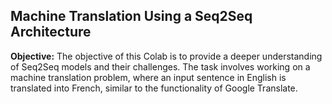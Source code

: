 ## Machine Translation Using a Seq2Seq Architecture


**Objective:** The objective of this Colab is to provide a deeper understanding of Seq2Seq models and their challenges. The task involves working on a machine translation problem, where an input sentence in English is translated into French, similar to the functionality of Google Translate.

